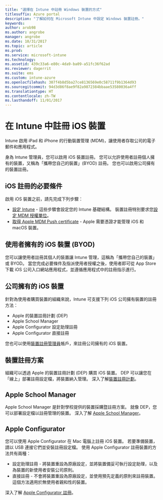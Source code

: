 ```yaml
---
title: "選擇在 Intune 中註冊 Windows 裝置的方式"
titlesuffix: Azure portal
description: "了解如何在 Microsoft Intune 中設定 Windows 裝置註冊。"
keywords: 
author: arob98
ms.author: angrobe
manager: angrobe
ms.date: 10/31/2017
ms.topic: article
ms.prod: 
ms.service: microsoft-intune
ms.technology: 
ms.assetid: 439c33a6-e80c-4da9-ba09-a51fc36f62ad
ms.reviewer: dagerrit
ms.suite: ems
ms.custom: intune-azure
ms.openlocfilehash: 307f4b8d5ba27ce8136569e0c58711f9b1364d93
ms.sourcegitcommit: 94d3d86f8ae9f82a9872384bbaae53580036a4ff
ms.translationtype: HT
ms.contentlocale: zh-TW
ms.lasthandoff: 11/01/2017
---
```

# <a name="enroll-ios-devices-in-intune"></a>在 Intune 中註冊 iOS 裝置

Intune 啟用 iPad 和 iPhone 的行動裝置管理 (MDM)，讓使用者存取公司的電子郵件和應用程式。

身為 Intune 管理員，您可以啟用 iOS 裝置註冊。 您可以允許使用者註冊個人擁有的裝置，又稱為「攜帶您自己的裝置」(BYOD) 註冊。 您也可以啟用公司擁有的裝置註冊。

## <a name="prerequisites-for-ios-enrollment"></a>iOS 註冊的必要條件
啟用 iOS 裝置之前，請先完成下列步驟：
- [設定 Intune](setup-steps.md) - 這些步驟會設定您的 Intune 基礎結構。 裝置註冊特別要求您[設定 MDM 授權單位](mdm-authority-set.md)。
- [取得 Apple MDM Push certificate](apple-mdm-push-certificate-get.md) - Apple 需要憑證才能管理 iOS 和 macOS 裝置。

## <a name="user-owned-ios-devices-byod"></a>使用者擁有的 iOS 裝置 (BYOD)

您可以讓使用者註冊其個人的裝置讓 Intune 管理，這稱為「攜帶您自己的裝置」或 BYOD。 當您完成必要條件及指派使用者授權之後，使用者即可從 App Store 下載 iOS 公司入口網站應用程式，並遵循應用程式中的註冊指示進行。

## <a name="company-owned-ios-devices"></a>公司擁有的 iOS 裝置
針對為使用者購買裝置的組織來說，Intune 可支援下列 iOS 公司擁有裝置的註冊方法：

- Apple 的裝置註冊計劃 (DEP)
- Apple School Manager
- Apple Configurator 設定助理註冊
- Apple Configurator 直接註冊

您也可以使用[裝置註冊管理員](device-enrollment-manager-enroll.md)帳戶，來註冊公司擁有的 iOS 裝置。

## <a name="device-enrollment-program"></a>裝置註冊方案
組織可以透過 Apple 的裝置註冊計劃 (DEP) 購買 iOS 裝置。 DEP 可以讓您在「線上」部署註冊設定檔，將裝置納入管理。 深入了解[裝置註冊計劃](device-enrollment-program-enroll-ios.md)。

## <a name="apple-school-manager"></a>Apple School Manager
Apple School Manager 是針對學校提供的裝置採購暨註冊方案。 就像 DEP，您可以部署設定檔以註冊管理的裝置。 深入了解 [Apple School Manager](apple-school-manager-set-up-ios.md)。

## <a name="apple-configurator"></a>Apple Configurator
您可以使用 Apple Configurator 在 Mac 電腦上註冊 iOS 裝置。 若要準備裝置，請以 USB 連接它們並安裝註冊設定檔。 使用 Apple Configurator 註冊裝置的方法共有兩種：
- 設定助理註冊 - 將裝置重設為原廠設定，並將裝置備妥可執行設定助理，以及為裝置的新使用者安裝公司原則。
- 直接註冊 - 不會將裝置重設為原廠設定，並使用預先定義的原則來註冊裝置。 這個方法適用於無使用者親和性的裝置。

深入了解 [Apple Configurator 註冊](apple-configurator-setup-assistant-enroll-ios.md)。
